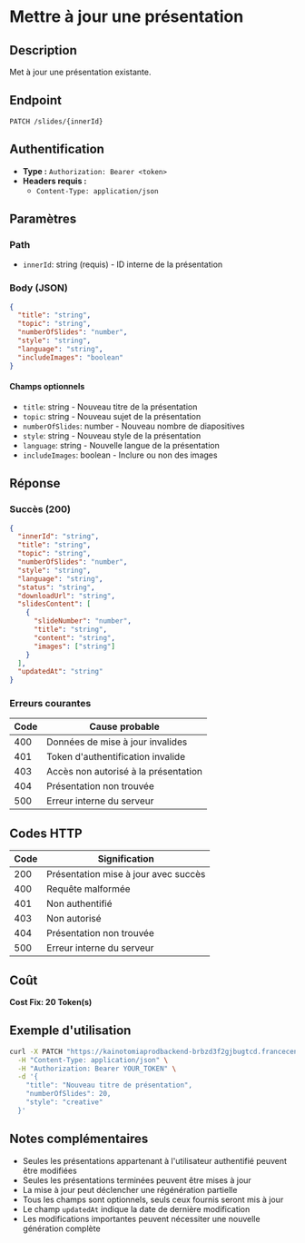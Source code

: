 # Mettre à jour une présentation

## Description
Met à jour une présentation existante.

## Endpoint
```
PATCH /slides/{innerId}
```

## Authentification
- **Type :** `Authorization: Bearer <token>`
- **Headers requis :**
  - `Content-Type: application/json`

## Paramètres

### Path
- `innerId`: string (requis) - ID interne de la présentation

### Body (JSON)
```json
{
  "title": "string",
  "topic": "string",
  "numberOfSlides": "number",
  "style": "string",
  "language": "string",
  "includeImages": "boolean"
}
```

#### Champs optionnels
- `title`: string - Nouveau titre de la présentation
- `topic`: string - Nouveau sujet de la présentation
- `numberOfSlides`: number - Nouveau nombre de diapositives
- `style`: string - Nouveau style de la présentation
- `language`: string - Nouvelle langue de la présentation
- `includeImages`: boolean - Inclure ou non des images

## Réponse

### Succès (200)
```json
{
  "innerId": "string",
  "title": "string",
  "topic": "string",
  "numberOfSlides": "number",
  "style": "string",
  "language": "string",
  "status": "string",
  "downloadUrl": "string",
  "slidesContent": [
    {
      "slideNumber": "number",
      "title": "string",
      "content": "string",
      "images": ["string"]
    }
  ],
  "updatedAt": "string"
}
```

### Erreurs courantes

| Code | Cause probable |
|------|----------------|
| 400 | Données de mise à jour invalides |
| 401 | Token d'authentification invalide |
| 403 | Accès non autorisé à la présentation |
| 404 | Présentation non trouvée |
| 500 | Erreur interne du serveur |

## Codes HTTP

| Code | Signification |
|------|---------------|
| 200 | Présentation mise à jour avec succès |
| 400 | Requête malformée |
| 401 | Non authentifié |
| 403 | Non autorisé |
| 404 | Présentation non trouvée |
| 500 | Erreur interne du serveur |

## Coût
**Cost Fix: 20 Token(s)**

## Exemple d'utilisation

```bash
curl -X PATCH "https://kainotomiaprodbackend-brbzd3f2gjbugtcd.francecentral-01.azurewebsites.net/slides/slides-123456" \
  -H "Content-Type: application/json" \
  -H "Authorization: Bearer YOUR_TOKEN" \
  -d '{
    "title": "Nouveau titre de présentation",
    "numberOfSlides": 20,
    "style": "creative"
  }'
```

## Notes complémentaires
- Seules les présentations appartenant à l'utilisateur authentifié peuvent être modifiées
- Seules les présentations terminées peuvent être mises à jour
- La mise à jour peut déclencher une régénération partielle
- Tous les champs sont optionnels, seuls ceux fournis seront mis à jour
- Le champ `updatedAt` indique la date de dernière modification
- Les modifications importantes peuvent nécessiter une nouvelle génération complète 
